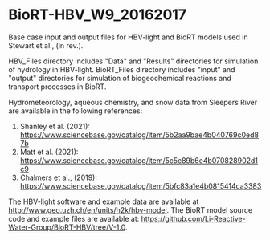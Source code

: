 # BioRT-HBV_W9_20162017

Base case input and output files for HBV-light and BioRT models used in Stewart et al., (in rev.).

HBV_Files directory includes "Data" and "Results" directories for simulation of hydrology in HBV-light. BioRT_Files directory includes "input" and "output" directories for simulation of biogeochemical reactions and transport processes in BioRT.

Hydrometeorology, aqueous chemistry, and snow data from Sleepers River are available in the following references:

1. Shanley et al. (2021): https://www.sciencebase.gov/catalog/item/5b2aa9bae4b040769c0ed87b
2. Matt et al. (2021): https://www.sciencebase.gov/catalog/item/5c5c89b6e4b070828902d1c9
3. Chalmers et al., (2019): https://www.sciencebase.gov/catalog/item/5bfc83a1e4b0815414ca3383

The HBV-light software and example data are available at http://www.geo.uzh.ch/en/units/h2k/hbv-model. The BioRT model source code and example files are available at: https://github.com/Li-Reactive-Water-Group/BioRT-HBV/tree/V-1.0.
